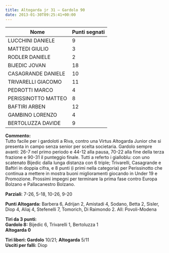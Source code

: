 ```yaml
---
title: Altogarda jr 31 – Gardolo 90
date: 2013-01-30T09:25:41+00:00
---
```

| **Nome** | **Punti segnati** |
| -------- | ----------------- |
| LUCCHINI DANIELE | 9 |
| MATTEDI GIULIO | 3 |
| RODLER DANIELE | 2 |
| BIJEDIC JOVAN | 18 |
| CASAGRANDE DANIELE | 10 |
| TRIVARELLI GIACOMO | 11 |
| PEDROTTI MARCO | 4 |
| PERISSINOTTO MATTEO | 8 |
| BAFTIRI ARBEN | 12 |
| GAMBINO LORENZO | 4 |
| BERTOLUZZA DAVIDE | 9 |

**Commento:**  
Tutto facile per i gardoloti a Riva, contro una Virtus Altogarda Junior che si presenta in campo senza senior per scelta societaria. Gardolo sempre avanti: 26-7 nel primo periodo e 44-12 alla pausa, 70-22 alla fine della terza frazione e 90-31 il punteggio finale. Tutti a referto i gialloblu: con uno scatenato Bijedic dalla lunga distanza con 6 triple; Trivarelli, Casagrande e Baftiri in doppia cifra, e 8 punti (i primi nella categoria) per Perissinotto che continua a mettere in mostra buoni miglioramenti giocando in Under 19 e Promozione. Prossimi impegni per terminare la prima fase contro Europa Bolzano e Pallacanestro Bolzano.

**Parziali**: 7-26, 5-18, 10-26, 9-20

**Punti Altogarda:** Barbera 6, Adrijan 2, Amistadi 4, Sodano, Betta 2, Sisler, Diop 4, Aliaj 4, Stefenelli 7, Tomorich, Di Raimondo 2. All: Povoli-Modena

**Tiri da 3 punti:**  
**Gardolo 8:** Bijedic 6, Trivarelli 1, Bertoluzza 1  
**Altogarda 0**

**Tiri liberi: Gardolo** 10/21; **Altogarda** 5/11  
**Usciti per falli:** Diop